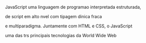 JavaScript uma linguagem de programao interpretada estruturada,

de script em alto nvel com tipagem dinica fraca 
e multiparadigma. Juntamente com HTML e CSS, o JavaScript 
uma das trs principais tecnologias da World Wide Web